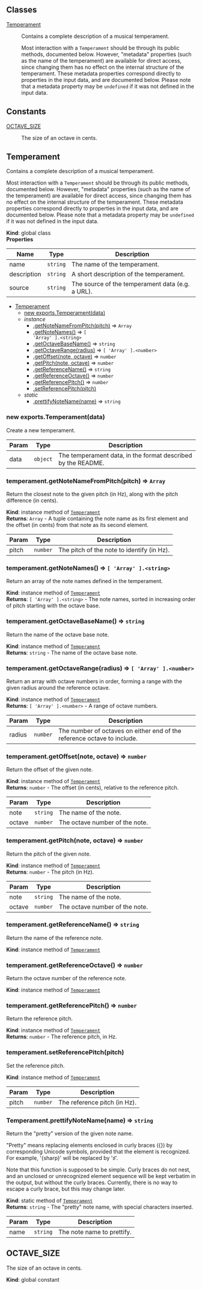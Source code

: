 ## Classes

<dl>
<dt><a href="#Temperament">Temperament</a></dt>
<dd><p>Contains a complete description of a musical temperament.</p>
<p>Most interaction with a <code>Temperament</code> should be through its public methods,
documented below.  However, &quot;metadata&quot; properties (such as the name of the
temperament) are available for direct access, since changing them has no
effect on the internal structure of the temperament.  These metadata
properties correspond directly to properties in the input data, and are
documented below.  Please note that a metadata property may be <code>undefined</code>
if it was not defined in the input data.</p>
</dd>
</dl>

## Constants

<dl>
<dt><a href="#OCTAVE_SIZE">OCTAVE_SIZE</a></dt>
<dd><p>The size of an octave in cents.</p>
</dd>
</dl>

<a name="Temperament"></a>

## Temperament
Contains a complete description of a musical temperament.

Most interaction with a `Temperament` should be through its public methods,
documented below.  However, "metadata" properties (such as the name of the
temperament) are available for direct access, since changing them has no
effect on the internal structure of the temperament.  These metadata
properties correspond directly to properties in the input data, and are
documented below.  Please note that a metadata property may be `undefined`
if it was not defined in the input data.

**Kind**: global class  
**Properties**

| Name | Type | Description |
| --- | --- | --- |
| name | <code>string</code> | The name of the temperament. |
| description | <code>string</code> | A short description of the temperament. |
| source | <code>string</code> | The source of the temperament data (e.g. a URL). |


* [Temperament](#Temperament)
    * [new exports.Temperament(data)](#new_Temperament_new)
    * _instance_
        * [.getNoteNameFromPitch(pitch)](#Temperament+getNoteNameFromPitch) ⇒ <code>Array</code>
        * [.getNoteNames()](#Temperament+getNoteNames) ⇒ <code>[ &#x27;Array&#x27; ].&lt;string&gt;</code>
        * [.getOctaveBaseName()](#Temperament+getOctaveBaseName) ⇒ <code>string</code>
        * [.getOctaveRange(radius)](#Temperament+getOctaveRange) ⇒ <code>[ &#x27;Array&#x27; ].&lt;number&gt;</code>
        * [.getOffset(note, octave)](#Temperament+getOffset) ⇒ <code>number</code>
        * [.getPitch(note, octave)](#Temperament+getPitch) ⇒ <code>number</code>
        * [.getReferenceName()](#Temperament+getReferenceName) ⇒ <code>string</code>
        * [.getReferenceOctave()](#Temperament+getReferenceOctave) ⇒ <code>number</code>
        * [.getReferencePitch()](#Temperament+getReferencePitch) ⇒ <code>number</code>
        * [.setReferencePitch(pitch)](#Temperament+setReferencePitch)
    * _static_
        * [.prettifyNoteName(name)](#Temperament.prettifyNoteName) ⇒ <code>string</code>

<a name="new_Temperament_new"></a>

### new exports.Temperament(data)
Create a new temperament.


| Param | Type | Description |
| --- | --- | --- |
| data | <code>object</code> | The temperament data, in the format described by the README. |

<a name="Temperament+getNoteNameFromPitch"></a>

### temperament.getNoteNameFromPitch(pitch) ⇒ <code>Array</code>
Return the closest note to the given pitch (in Hz), along with the pitch
difference (in cents).

**Kind**: instance method of [<code>Temperament</code>](#Temperament)  
**Returns**: <code>Array</code> - A tuple containing the note name as its first element and
the offset (in cents) from that note as its second element.  

| Param | Type | Description |
| --- | --- | --- |
| pitch | <code>number</code> | The pitch of the note to identify (in Hz). |

<a name="Temperament+getNoteNames"></a>

### temperament.getNoteNames() ⇒ <code>[ &#x27;Array&#x27; ].&lt;string&gt;</code>
Return an array of the note names defined in the temperament.

**Kind**: instance method of [<code>Temperament</code>](#Temperament)  
**Returns**: <code>[ &#x27;Array&#x27; ].&lt;string&gt;</code> - The note names, sorted in increasing order of pitch
starting with the octave base.  
<a name="Temperament+getOctaveBaseName"></a>

### temperament.getOctaveBaseName() ⇒ <code>string</code>
Return the name of the octave base note.

**Kind**: instance method of [<code>Temperament</code>](#Temperament)  
**Returns**: <code>string</code> - The name of the octave base note.  
<a name="Temperament+getOctaveRange"></a>

### temperament.getOctaveRange(radius) ⇒ <code>[ &#x27;Array&#x27; ].&lt;number&gt;</code>
Return an array with octave numbers in order, forming a range with the
given radius around the reference octave.

**Kind**: instance method of [<code>Temperament</code>](#Temperament)  
**Returns**: <code>[ &#x27;Array&#x27; ].&lt;number&gt;</code> - A range of octave numbers.  

| Param | Type | Description |
| --- | --- | --- |
| radius | <code>number</code> | The number of octaves on either end of the reference octave to include. |

<a name="Temperament+getOffset"></a>

### temperament.getOffset(note, octave) ⇒ <code>number</code>
Return the offset of the given note.

**Kind**: instance method of [<code>Temperament</code>](#Temperament)  
**Returns**: <code>number</code> - The offset (in cents), relative to the reference pitch.  

| Param | Type | Description |
| --- | --- | --- |
| note | <code>string</code> | The name of the note. |
| octave | <code>number</code> | The octave number of the note. |

<a name="Temperament+getPitch"></a>

### temperament.getPitch(note, octave) ⇒ <code>number</code>
Return the pitch of the given note.

**Kind**: instance method of [<code>Temperament</code>](#Temperament)  
**Returns**: <code>number</code> - The pitch (in Hz).  

| Param | Type | Description |
| --- | --- | --- |
| note | <code>string</code> | The name of the note. |
| octave | <code>number</code> | The octave number of the note. |

<a name="Temperament+getReferenceName"></a>

### temperament.getReferenceName() ⇒ <code>string</code>
Return the name of the reference note.

**Kind**: instance method of [<code>Temperament</code>](#Temperament)  
<a name="Temperament+getReferenceOctave"></a>

### temperament.getReferenceOctave() ⇒ <code>number</code>
Return the octave number of the reference note.

**Kind**: instance method of [<code>Temperament</code>](#Temperament)  
<a name="Temperament+getReferencePitch"></a>

### temperament.getReferencePitch() ⇒ <code>number</code>
Return the reference pitch.

**Kind**: instance method of [<code>Temperament</code>](#Temperament)  
**Returns**: <code>number</code> - The reference pitch, in Hz.  
<a name="Temperament+setReferencePitch"></a>

### temperament.setReferencePitch(pitch)
Set the reference pitch.

**Kind**: instance method of [<code>Temperament</code>](#Temperament)  

| Param | Type | Description |
| --- | --- | --- |
| pitch | <code>number</code> | The reference pitch (in Hz). |

<a name="Temperament.prettifyNoteName"></a>

### Temperament.prettifyNoteName(name) ⇒ <code>string</code>
Return the "pretty" version of the given note name.

"Pretty" means replacing elements enclosed in curly braces ({}) by
corresponding Unicode symbols, provided that the element is recognized.
For example, '{sharp}' will be replaced by '♯'.

Note that this function is supposed to be simple.  Curly braces do not
nest, and an unclosed or unrecognized element sequence will be kept
verbatim in the output, but without the curly braces.  Currently, there is
no way to escape a curly brace, but this may change later.

**Kind**: static method of [<code>Temperament</code>](#Temperament)  
**Returns**: <code>string</code> - The "pretty" note name, with special characters inserted.  

| Param | Type | Description |
| --- | --- | --- |
| name | <code>string</code> | The note name to prettify. |

<a name="OCTAVE_SIZE"></a>

## OCTAVE\_SIZE
The size of an octave in cents.

**Kind**: global constant  
